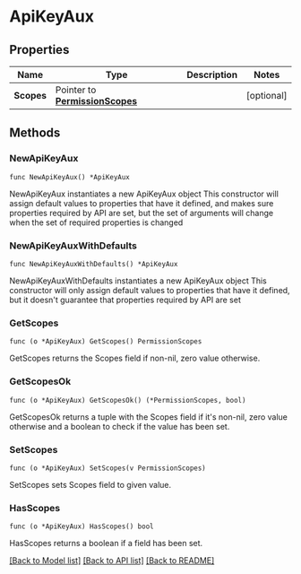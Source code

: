 # ApiKeyAux

## Properties

Name | Type | Description | Notes
------------ | ------------- | ------------- | -------------
**Scopes** | Pointer to [**PermissionScopes**](PermissionScopes.md) |  | [optional] 

## Methods

### NewApiKeyAux

`func NewApiKeyAux() *ApiKeyAux`

NewApiKeyAux instantiates a new ApiKeyAux object
This constructor will assign default values to properties that have it defined,
and makes sure properties required by API are set, but the set of arguments
will change when the set of required properties is changed

### NewApiKeyAuxWithDefaults

`func NewApiKeyAuxWithDefaults() *ApiKeyAux`

NewApiKeyAuxWithDefaults instantiates a new ApiKeyAux object
This constructor will only assign default values to properties that have it defined,
but it doesn't guarantee that properties required by API are set

### GetScopes

`func (o *ApiKeyAux) GetScopes() PermissionScopes`

GetScopes returns the Scopes field if non-nil, zero value otherwise.

### GetScopesOk

`func (o *ApiKeyAux) GetScopesOk() (*PermissionScopes, bool)`

GetScopesOk returns a tuple with the Scopes field if it's non-nil, zero value otherwise
and a boolean to check if the value has been set.

### SetScopes

`func (o *ApiKeyAux) SetScopes(v PermissionScopes)`

SetScopes sets Scopes field to given value.

### HasScopes

`func (o *ApiKeyAux) HasScopes() bool`

HasScopes returns a boolean if a field has been set.


[[Back to Model list]](../README.md#documentation-for-models) [[Back to API list]](../README.md#documentation-for-api-endpoints) [[Back to README]](../README.md)


